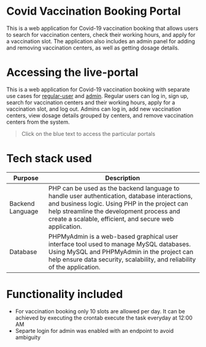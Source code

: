# Covid Vaccination Booking Portal
This is a web application for Covid-19 vaccination booking that allows users to search for vaccination centers, check their working hours, and apply for a vaccination slot. The application also includes an admin panel for adding and removing vaccination centers, as well as getting dosage details.

# Accessing the live-portal
This is a web application for Covid-19 vaccination booking with separate use cases for [regular-user](https://vaccinationbooking.000webhostapp.com/php/login.php) and [admin](https://vaccinationbooking.000webhostapp.com/admin/php/login.php). Regular users can log in, sign up, search for vaccination centers and their working hours, apply for a vaccination slot, and log out. Admins can log in, add new vaccination centers, view dosage details grouped by centers, and remove vaccination centers from the system.
>Click on the blue text to access the particular portals

# Tech stack used
| Purpose | Description |
| ----------- | ----------- |
| Backend Language | PHP can be used as the backend language to handle user authentication, database interactions, and business logic. Using PHP in the project can help streamline the development process and create a scalable, efficient, and secure web application. |
| Database |  PHPMyAdmin is a web-based graphical user interface tool used to manage MySQL databases. Using MySQL and PHPMyAdmin in the project can help ensure data security, scalability, and reliability of the application. |

# Functionality included
- For vaccination booking only 10 slots are allowed per day. It can be achieved by executing the crontab execute the task everyday at 12:00 AM
- Separte login for admin was enabled with an endpoint to avoid ambiguity
